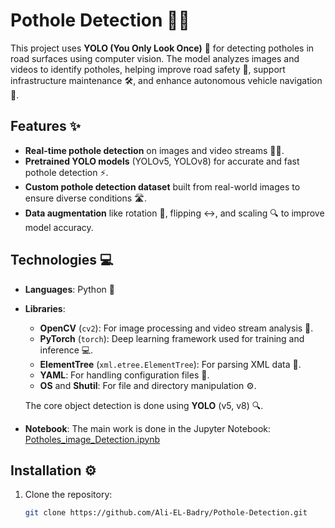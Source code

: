 # Pothole Detection 🚗💥

This project uses **YOLO (You Only Look Once)** 🧠 for detecting potholes in road surfaces using computer vision. The model analyzes images and videos to identify potholes, helping improve road safety 🚧, support infrastructure maintenance 🛠️, and enhance autonomous vehicle navigation 🚙.

## Features ✨

- **Real-time pothole detection** on images and video streams 🎥📸.
- **Pretrained YOLO models** (YOLOv5, YOLOv8) for accurate and fast pothole detection ⚡.
- **Custom pothole detection dataset** built from real-world images to ensure diverse conditions 🛣️.
- **Data augmentation** like rotation 🔄, flipping ↔️, and scaling 🔍 to improve model accuracy.

## Technologies 💻

- **Languages**: Python 🐍
- **Libraries**: 
    - **OpenCV** (`cv2`): For image processing and video stream analysis 🎥.
    - **PyTorch** (`torch`): Deep learning framework used for training and inference 💻.
    - **ElementTree** (`xml.etree.ElementTree`): For parsing XML data 📑.
    - **YAML**: For handling configuration files 📄.
    - **OS** and **Shutil**: For file and directory manipulation ⚙️.
  
  The core object detection is done using **YOLO** (v5, v8) 🔍.

- **Notebook**: The main work is done in the Jupyter Notebook: [Potholes_image_Detection.ipynb](Potholes_image_Detection.ipynb)

## Installation ⚙️

1. Clone the repository:
   ```bash
   git clone https://github.com/Ali-EL-Badry/Pothole-Detection.git
